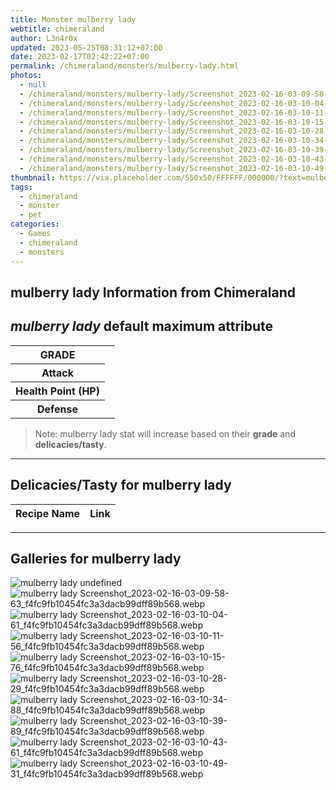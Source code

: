 ```yaml
---
title: Monster mulberry lady
webtitle: chimeraland
author: L3n4r0x
updated: 2023-05-25T08:31:12+07:00
date: 2023-02-17T02:42:22+07:00
permalink: /chimeraland/monsters/mulberry-lady.html
photos:
  - null
  - /chimeraland/monsters/mulberry-lady/Screenshot_2023-02-16-03-09-58-63_f4fc9fb10454fc3a3dacb99dff89b568.webp
  - /chimeraland/monsters/mulberry-lady/Screenshot_2023-02-16-03-10-04-61_f4fc9fb10454fc3a3dacb99dff89b568.webp
  - /chimeraland/monsters/mulberry-lady/Screenshot_2023-02-16-03-10-11-56_f4fc9fb10454fc3a3dacb99dff89b568.webp
  - /chimeraland/monsters/mulberry-lady/Screenshot_2023-02-16-03-10-15-76_f4fc9fb10454fc3a3dacb99dff89b568.webp
  - /chimeraland/monsters/mulberry-lady/Screenshot_2023-02-16-03-10-28-29_f4fc9fb10454fc3a3dacb99dff89b568.webp
  - /chimeraland/monsters/mulberry-lady/Screenshot_2023-02-16-03-10-34-88_f4fc9fb10454fc3a3dacb99dff89b568.webp
  - /chimeraland/monsters/mulberry-lady/Screenshot_2023-02-16-03-10-39-89_f4fc9fb10454fc3a3dacb99dff89b568.webp
  - /chimeraland/monsters/mulberry-lady/Screenshot_2023-02-16-03-10-43-61_f4fc9fb10454fc3a3dacb99dff89b568.webp
  - /chimeraland/monsters/mulberry-lady/Screenshot_2023-02-16-03-10-49-31_f4fc9fb10454fc3a3dacb99dff89b568.webp
thumbnail: https://via.placeholder.com/550x50/FFFFFF/000000/?text=mulberry lady
tags:
  - chimeraland
  - monster
  - pet
categories:
  - Games
  - chimeraland
  - monsters
---
```


<link
  rel="stylesheet"
  href="https://rawcdn.githack.com/dimaslanjaka/Web-Manajemen/870a349/css/bootstrap-5-3-0-alpha3-wrapper.css"
/>
<section id="bootstrap-wrapper">
  <div data-bs-theme="dark">
    <h2>mulberry lady Information from Chimeraland</h2>
    <h2 id="attribute"><i>mulberry lady</i> default maximum attribute</h2>
    <div class="row">
      <div class="col mb-2">
        <div class="card">
          <div class="card-body">
            <table>
              <tr>
                <th>GRADE</th>
                <td><br /></td>
              </tr>
              <tr>
                <th>Attack</th>
                <td></td>
              </tr>
              <tr>
                <th>Health Point (HP)</th>
                <td></td>
              </tr>
              <tr>
                <th>Defense</th>
                <td></td>
              </tr>
            </table>
          </div>
        </div>
      </div>
    </div>
    <blockquote>
      Note: mulberry lady stat will increase based on their <b>grade</b> and
      <b>delicacies/tasty</b>.
    </blockquote>
    <hr />
    <h2 id="delicacies">Delicacies/Tasty for mulberry lady</h2>
    <div class="card">
      <div class="card-body">
        <div class="table-responsive">
          <table class="table table-striped">
            <thead>
              <tr>
                <th>Recipe Name</th>
                <th>Link</th>
              </tr>
            </thead>
            <tbody></tbody>
          </table>
        </div>
      </div>
    </div>
    <hr />
    <div id="gallery">
      <h2>Galleries for mulberry lady</h2>
      <div class="row">
        <div class="col-lg-6 col-12">
          <img
            src="https://www.webmanajemen.com/undefined"
            alt="mulberry lady undefined"
          />
        </div>
        <div class="col-lg-6 col-12">
          <img
            src="https://www.webmanajemen.com/chimeraland/monsters/mulberry-lady/Screenshot_2023-02-16-03-09-58-63_f4fc9fb10454fc3a3dacb99dff89b568.webp"
            alt="mulberry lady Screenshot_2023-02-16-03-09-58-63_f4fc9fb10454fc3a3dacb99dff89b568.webp"
          />
        </div>
        <div class="col-lg-6 col-12">
          <img
            src="https://www.webmanajemen.com/chimeraland/monsters/mulberry-lady/Screenshot_2023-02-16-03-10-04-61_f4fc9fb10454fc3a3dacb99dff89b568.webp"
            alt="mulberry lady Screenshot_2023-02-16-03-10-04-61_f4fc9fb10454fc3a3dacb99dff89b568.webp"
          />
        </div>
        <div class="col-lg-6 col-12">
          <img
            src="https://www.webmanajemen.com/chimeraland/monsters/mulberry-lady/Screenshot_2023-02-16-03-10-11-56_f4fc9fb10454fc3a3dacb99dff89b568.webp"
            alt="mulberry lady Screenshot_2023-02-16-03-10-11-56_f4fc9fb10454fc3a3dacb99dff89b568.webp"
          />
        </div>
        <div class="col-lg-6 col-12">
          <img
            src="https://www.webmanajemen.com/chimeraland/monsters/mulberry-lady/Screenshot_2023-02-16-03-10-15-76_f4fc9fb10454fc3a3dacb99dff89b568.webp"
            alt="mulberry lady Screenshot_2023-02-16-03-10-15-76_f4fc9fb10454fc3a3dacb99dff89b568.webp"
          />
        </div>
        <div class="col-lg-6 col-12">
          <img
            src="https://www.webmanajemen.com/chimeraland/monsters/mulberry-lady/Screenshot_2023-02-16-03-10-28-29_f4fc9fb10454fc3a3dacb99dff89b568.webp"
            alt="mulberry lady Screenshot_2023-02-16-03-10-28-29_f4fc9fb10454fc3a3dacb99dff89b568.webp"
          />
        </div>
        <div class="col-lg-6 col-12">
          <img
            src="https://www.webmanajemen.com/chimeraland/monsters/mulberry-lady/Screenshot_2023-02-16-03-10-34-88_f4fc9fb10454fc3a3dacb99dff89b568.webp"
            alt="mulberry lady Screenshot_2023-02-16-03-10-34-88_f4fc9fb10454fc3a3dacb99dff89b568.webp"
          />
        </div>
        <div class="col-lg-6 col-12">
          <img
            src="https://www.webmanajemen.com/chimeraland/monsters/mulberry-lady/Screenshot_2023-02-16-03-10-39-89_f4fc9fb10454fc3a3dacb99dff89b568.webp"
            alt="mulberry lady Screenshot_2023-02-16-03-10-39-89_f4fc9fb10454fc3a3dacb99dff89b568.webp"
          />
        </div>
        <div class="col-lg-6 col-12">
          <img
            src="https://www.webmanajemen.com/chimeraland/monsters/mulberry-lady/Screenshot_2023-02-16-03-10-43-61_f4fc9fb10454fc3a3dacb99dff89b568.webp"
            alt="mulberry lady Screenshot_2023-02-16-03-10-43-61_f4fc9fb10454fc3a3dacb99dff89b568.webp"
          />
        </div>
        <div class="col-lg-6 col-12">
          <img
            src="https://www.webmanajemen.com/chimeraland/monsters/mulberry-lady/Screenshot_2023-02-16-03-10-49-31_f4fc9fb10454fc3a3dacb99dff89b568.webp"
            alt="mulberry lady Screenshot_2023-02-16-03-10-49-31_f4fc9fb10454fc3a3dacb99dff89b568.webp"
          />
        </div>
      </div>
    </div>
  </div>
</section>